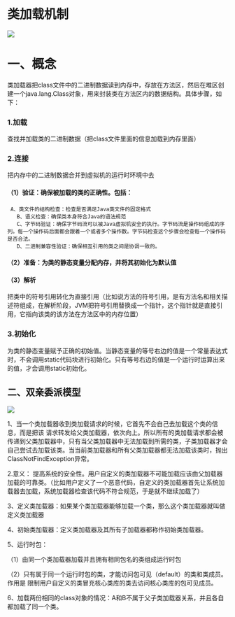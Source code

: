 # 类加载机制

![](E:\blog\blogs\图片\jvm\class_process.jpg)

# 一、概念

类加载器把class文件中的二进制数据读到内存中，存放在方法区，然后在堆区创建一个java.lang.Class对象，用来封装类在方法区内的数据结构。具体步骤，如下：

### 1.加载

查找并加载类的二进制数据（把class文件里面的信息加载到内存里面）

### 2.连接

把内存中的二进制数据合并到虚拟机的运行时环境中去

#### （1）验证：确保被加载的类的正确性。包括：

```
 A、类文件的结构检查：检查是否满足Java类文件的固定格式
   B、语义检查：确保类本身符合Java的语法规范
   C、字节码验证：确保字节码流可以被Java虚拟机安全的执行。字节码流是操作码组成的序列。每一个操作码后面都会跟着一个或者多个操作数。字节码检查这个步骤会检查每一个操作码是否合法。
   D、二进制兼容性验证：确保相互引用的类之间是协调一致的。
```

#### （2）准备：为类的静态变量分配内存，并将其初始化为默认值

#### （3）解析

把类中的符号引用转化为直接引用（比如说方法的符号引用，是有方法名和相关描述符组成，在解析阶段，JVM把符号引用替换成一个指针，这个指针就是直接引用，它指向该类的该方法在方法区中的内存位置）

### 3.初始化

为类的静态变量赋予正确的初始值。当静态变量的等号右边的值是一个常量表达式时，不会调用static代码块进行初始化。只有等号右边的值是一个运行时运算出来的值，才会调用static初始化。



## 二、双亲委派模型

![](E:\blog\blogs\图片\jvm\class_loader.jpg)

1、当一个类加载器收到类加载请求的时候，它首先不会自己去加载这个类的信息，而是把该 
请求转发给父类加载器，依次向上。所以所有的类加载请求都会被传递到父类加载器中，只有当父类加载器中无法加载到所需的类，子类加载器才会自己尝试去加载该类。当当前类加载器和所有父类加载器都无法加载该类时，抛出ClassNotFindException异常。



2.意义：
提高系统的安全性。用户自定义的类加载器不可能加载应该由父加载器加载的可靠类。（比如用户定义了一个恶意代码，自定义的类加载器首先让系统加载器去加载，系统加载器检查该代码不符合规范，于是就不继续加载了）



3、定义类加载器：如果某个类加载器能够加载一个类，那么这个类加载器就叫做定义类加载器

4、初始类加载器：定义类加载器及其所有子加载器都称作初始类加载器。

5、运行时包：

（1）由同一个类加载器加载并且拥有相同包名的类组成运行时包

（2）只有属于同一个运行时包的类，才能访问包可见（default）的类和类成员。作用是 限制用户自定义的类冒充核心类库的类去访问核心类库的包可见成员。

6、加载两份相同的class对象的情况：A和B不属于父子类加载器关系，并且各自都加载了同一个类。